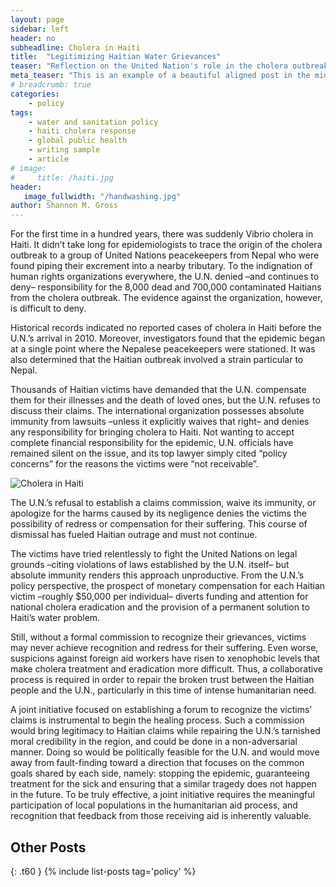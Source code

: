 ```yaml
---
layout: page
sidebar: left
header: no
subheadline: Cholera in Haiti
title:  "Legitimizing Haitian Water Grievances"
teaser: "Reflection on the United Nation's role in the cholera outbreak in Haiti"
meta_teaser: "This is an example of a beautiful aligned post in the middle. There is no sidebar to distract the reader. The difference to the Page-Template is, that you find meta-information at the bottom of the post."
# breadcrumb: true
categories:
    - policy
tags:
    - water and sanitation policy
    - haiti cholera response
    - global public health
    - writing sample
    - article
# image:
#     title: /haiti.jpg
header:
   image_fullwidth: "/handwashing.jpg"
author: Shannon M. Gross
---
```


For the first time in a hundred years, there was suddenly Vibrio cholera in Haiti. It didn’t take long for epidemiologists to trace the origin of the cholera outbreak to a group of United Nations peacekeepers from Nepal who were found piping their excrement into a nearby tributary. To the indignation of human rights organizations everywhere, the U.N. denied –and continues to deny– responsibility for the 8,000 dead and 700,000 contaminated Haitians from the cholera outbreak. The evidence against the organization, however, is difficult to deny.

Historical records indicated no reported cases of cholera in Haiti before the U.N.’s arrival in 2010. Moreover, investigators found that the epidemic began at a single point where the Nepalese peacekeepers were stationed. It was also determined that the Haitian outbreak involved a strain particular to Nepal.

Thousands of Haitian victims have demanded that the U.N. compensate them for their illnesses and the death of loved ones, but the U.N. refuses to discuss their claims. The international organization possesses absolute immunity from lawsuits –unless it explicitly waives that right– and denies any responsibility for bringing cholera to Haiti. Not wanting to accept complete financial responsibility for the epidemic, U.N. officials have remained silent on the issue, and its top lawyer simply cited “policy concerns” for the reasons the victims were “not receivable”.

![Cholera in Haiti](../images/haiti.jpg)

The U.N.’s refusal to establish a claims commission, waive its immunity, or apologize for the harms caused by its negligence denies the victims the possibility of redress or compensation for their suffering. This course of dismissal has fueled Haitian outrage and must not continue.

The victims have tried relentlessly to fight the United Nations on legal grounds –citing violations of laws established by the U.N. itself– but absolute immunity renders this approach unproductive. From the U.N.’s policy perspective, the prospect of monetary compensation for each Haitian victim –roughly $50,000 per individual– diverts funding and attention for national cholera eradication and the provision of a permanent solution to Haiti’s water problem.

Still, without a formal commission to recognize their grievances, victims may never achieve recognition and redress for their suffering. Even worse, suspicions against foreign aid workers have risen to xenophobic levels that make cholera treatment and eradication more difficult. Thus, a collaborative process is required in order to repair the broken trust between the Haitian people and the U.N., particularly in this time of intense humanitarian need.

A joint initiative focused on establishing a forum to recognize the victims’ claims is instrumental to begin the healing process. Such a commission would bring legitimacy to Haitian claims while repairing the U.N.’s tarnished moral credibility in the region, and could be done in a non-adversarial manner. Doing so would be politically feasible for the U.N. and would move away from fault-finding toward a direction that focuses on the common goals shared by each side, namely: stopping the epidemic, guaranteeing treatment for the sick and ensuring that a similar tragedy does not happen in the future. To be truly effective, a joint initiative requires the meaningful participation of local populations in the humanitarian aid process, and recognition that feedback from those receiving aid is inherently valuable.


## Other Posts
{: .t60 }
{% include list-posts tag='policy' %}

